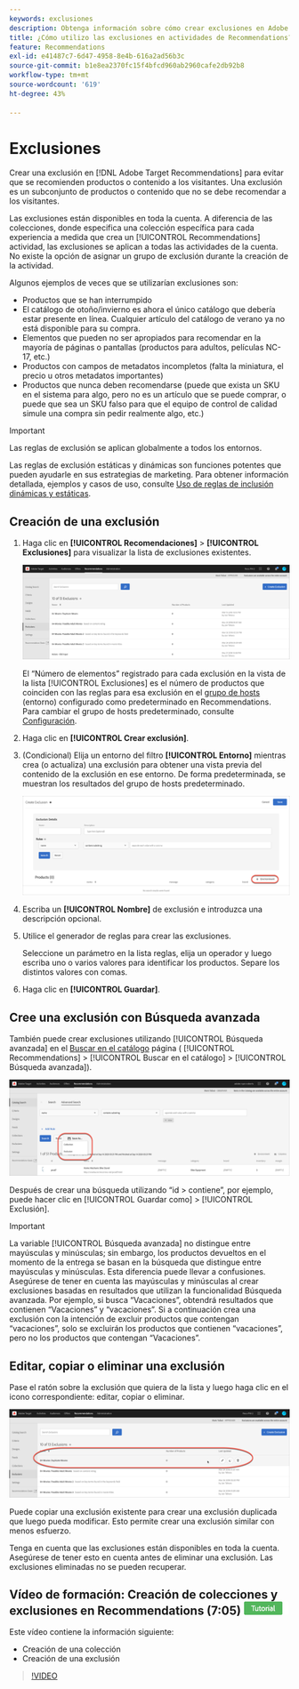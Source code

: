 ```yaml
---
keywords: exclusiones
description: Obtenga información sobre cómo crear exclusiones en Adobe [!DNL Target] Recommendations para evitar que se recomienden productos o contenido a los visitantes.
title: ¿Cómo utilizo las exclusiones en actividades de Recommendations?
feature: Recommendations
exl-id: e41487c7-6d47-4958-8e4b-616a2ad56b3c
source-git-commit: b1e8ea2370fc15f4bfcd960ab2960cafe2db92b8
workflow-type: tm+mt
source-wordcount: '619'
ht-degree: 43%

---
```


# Exclusiones

Crear una exclusión en [!DNL Adobe Target Recommendations] para evitar que se recomienden productos o contenido a los visitantes. Una exclusión es un subconjunto de productos o contenido que no se debe recomendar a los visitantes.

Las exclusiones están disponibles en toda la cuenta. A diferencia de las colecciones, donde especifica una colección específica para cada experiencia a medida que crea un [!UICONTROL Recommendations] actividad, las exclusiones se aplican a todas las actividades de la cuenta. No existe la opción de asignar un grupo de exclusión durante la creación de la actividad.

Algunos ejemplos de veces que se utilizarían exclusiones son:

* Productos que se han interrumpido
* El catálogo de otoño/invierno es ahora el único catálogo que debería estar presente en línea. Cualquier artículo del catálogo de verano ya no está disponible para su compra.
* Elementos que pueden no ser apropiados para recomendar en la mayoría de páginas o pantallas (productos para adultos, películas NC-17, etc.)
* Productos con campos de metadatos incompletos (falta la miniatura, el precio u otros metadatos importantes)
* Productos que nunca deben recomendarse (puede que exista un SKU en el sistema para algo, pero no es un artículo que se puede comprar, o puede que sea un SKU falso para que el equipo de control de calidad simule una compra sin pedir realmente algo, etc.)

>[!IMPORTANT]
>
>Las reglas de exclusión se aplican globalmente a todos los entornos.
>
>Las reglas de exclusión estáticas y dinámicas son funciones potentes que pueden ayudarle en sus estrategias de marketing. Para obtener información detallada, ejemplos y casos de uso, consulte [Uso de reglas de inclusión dinámicas y estáticas](/help/main/c-recommendations/c-algorithms/use-dynamic-and-static-inclusion-rules.md#concept_4CB5C0FA705D4E449BD0B37B3D987F9F).

## Creación de una exclusión

1. Haga clic en **[!UICONTROL Recomendaciones]** > **[!UICONTROL Exclusiones]** para visualizar la lista de exclusiones existentes.

   ![](assets/exclusions_list.png)

   El “Número de elementos” registrado para cada exclusión en la vista de la lista [!UICONTROL Exclusiones] es el número de productos que coinciden con las reglas para esa exclusión en el [grupo de hosts](/help/main/administrating-target/hosts.md) (entorno) configurado como predeterminado en Recommendations. Para cambiar el grupo de hosts predeterminado, consulte [Configuración](https://developer.adobe.com/target/implement/recommendations/).

1. Haga clic en **[!UICONTROL Crear exclusión]**.

1. (Condicional) Elija un entorno del filtro **[!UICONTROL Entorno]** mientras crea (o actualiza) una exclusión para obtener una vista previa del contenido de la exclusión en ese entorno. De forma predeterminada, se muestran los resultados del grupo de hosts predeterminado.

   ![Crear exclusión](/help/main/c-recommendations/c-products/assets/CreateExclusion.png)

1. Escriba un **[!UICONTROL Nombre]** de exclusión e introduzca una descripción opcional.

1. Utilice el generador de reglas para crear las exclusiones.

   Seleccione un parámetro en la lista reglas, elija un operador y luego escriba uno o varios valores para identificar los productos. Separe los distintos valores con comas.

1. Haga clic en **[!UICONTROL Guardar]**.

## Cree una exclusión con Búsqueda avanzada

También puede crear exclusiones utilizando [!UICONTROL Búsqueda avanzada] en el [Buscar en el catálogo](/help/main/c-recommendations/c-products/catalog-search.md#save-as) página ( [!UICONTROL Recommendations] > [!UICONTROL Buscar en el catálogo] > [!UICONTROL Búsqueda avanzada]).

![Guardar como cuadro de diálogo](/help/main/c-recommendations/c-products/assets/save-as.png)

Después de crear una búsqueda utilizando “id > contiene”, por ejemplo, puede hacer clic en [!UICONTROL Guardar como] > [!UICONTROL Exclusión].

>[!IMPORTANT]
>
>La variable [!UICONTROL Búsqueda avanzada] no distingue entre mayúsculas y minúsculas; sin embargo, los productos devueltos en el momento de la entrega se basan en la búsqueda que distingue entre mayúsculas y minúsculas. Esta diferencia puede llevar a confusiones. Asegúrese de tener en cuenta las mayúsculas y minúsculas al crear exclusiones basadas en resultados que utilizan la funcionalidad Búsqueda avanzada. Por ejemplo, si busca “Vacaciones”, obtendrá resultados que contienen “Vacaciones” y “vacaciones”. Si a continuación crea una exclusión con la intención de excluir productos que contengan “vacaciones”, solo se excluirán los productos que contienen “vacaciones”, pero no los productos que contengan “Vacaciones”.

## Editar, copiar o eliminar una exclusión

Pase el ratón sobre la exclusión que quiera de la lista y luego haga clic en el icono correspondiente: editar, copiar o eliminar.

![Iconos al pasar el ratón por encima para una exclusión](/help/main/c-recommendations/c-products/assets/hover-exclusions.png)

Puede copiar una exclusión existente para crear una exclusión duplicada que luego pueda modificar. Esto permite crear una exclusión similar con menos esfuerzo.

Tenga en cuenta que las exclusiones están disponibles en toda la cuenta. Asegúrese de tener esto en cuenta antes de eliminar una exclusión. Las exclusiones eliminadas no se pueden recuperar.

## Vídeo de formación: Creación de colecciones y exclusiones en Recommendations (7:05) ![Distintivo del tutorial](/help/main/assets/tutorial.png)

Este vídeo contiene la información siguiente:

* Creación de una colección
* Creación de una exclusión

>[!VIDEO](https://video.tv.adobe.com/v/27689)

